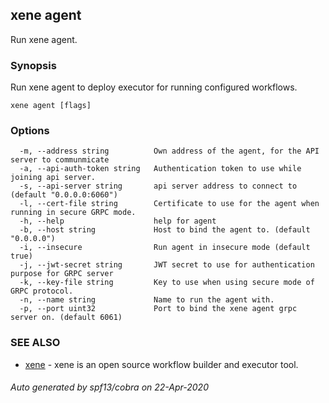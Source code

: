 ## xene agent

Run xene agent.

### Synopsis

Run xene agent to deploy executor for running configured workflows.

```
xene agent [flags]
```

### Options

```
  -m, --address string          Own address of the agent, for the API server to communmicate
  -a, --api-auth-token string   Authentication token to use while joining api server.
  -s, --api-server string       api server address to connect to (default "0.0.0.0:6060")
  -l, --cert-file string        Certificate to use for the agent when running in secure GRPC mode.
  -h, --help                    help for agent
  -b, --host string             Host to bind the agent to. (default "0.0.0.0")
  -i, --insecure                Run agent in insecure mode (default true)
  -j, --jwt-secret string       JWT secret to use for authentication purpose for GRPC server
  -k, --key-file string         Key to use when using secure mode of GRPC protocol.
  -n, --name string             Name to run the agent with.
  -p, --port uint32             Port to bind the xene agent grpc server on. (default 6061)
```

### SEE ALSO

* [xene](xene.md)	 - xene is an open source workflow builder and executor tool.

###### Auto generated by spf13/cobra on 22-Apr-2020
